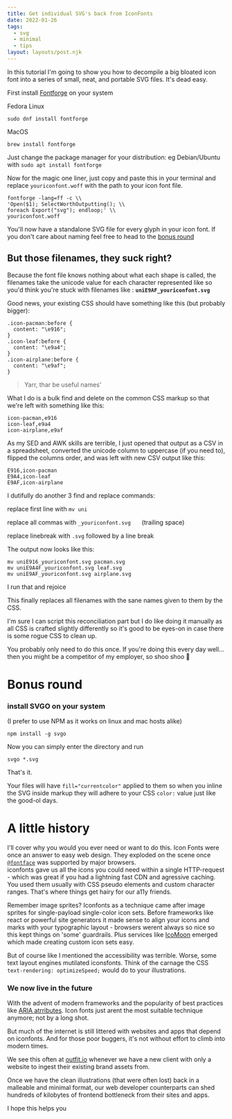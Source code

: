 ```yaml
---
title: Get individual SVG's back from IconFonts
date: 2022-01-26
tags:
  - svg
  - minimal
  - tips
layout: layouts/post.njk
---
```

 
In this tutorial I'm going to show you how to decompile a big bloated icon font into a series of small, neat, and portable SVG files.  It's dead easy.

First install [Fontforge](https://fontforge.org/) on your system

Fedora Linux
```
sudo dnf install fontforge
```
MacOS
```
brew install fontforge
```

Just change the package manager for your distribution: 
eg Debian/Ubuntu with ```sudo apt install fontforge``` 
 

Now for the magic one liner, just copy and paste this in your terminal and replace ```youriconfont.woff``` with the path to your icon font file.

```
fontforge -lang=ff -c \\
'Open($1); SelectWorthOutputting(); \\
foreach Export("svg"); endloop;' \\
youriconfont.woff
```


You'll now have a standalone SVG file for every glyph in your icon font. If you don't care about naming feel free to head to the [bonus round](#bonus-round)

## But those filenames, they suck right?

Because the font file knows nothing about what each shape is called, the filenames take the unicode value for each character represented like so you'd think you're stuck with filenames like :  **``` uniE9AF_youriconfont.svg ```** 

Good news, your existing CSS should have something like this (but probably bigger):

```
.icon-pacman:before {
  content: "\e916";
} 
.icon-leaf:before {
  content: "\e9a4";
}
.icon-airplane:before {
  content: "\e9af";
}
```

> Yarr, thar be useful names' 

What I do is a bulk find and delete on the common CSS markup so that we're left with something like this:

```
icon-pacman,e916 
icon-leaf,e9a4 
icon-airplane,e9af 
```

As my SED and AWK skills are terrible, I just opened that output as a CSV in a spreadsheet, converted the unicode column to uppercase (if you need to), flipped the columns order, and was left with new CSV output like this:

```
E916,icon-pacman 
E9A4,icon-leaf 
E9AF,icon-airplane 
```


I dutifully do another 3 find and replace commands:

replace first line with ```mv uni```

replace all commas with ```_youriconfont.svg   ``` (trailing space)

replace linebreak with ```.svg``` followed by a line break


The output now looks like this: 
```
mv uniE916_youriconfont.svg pacman.svg 
mv uniE9A4F_youriconfont.svg leaf.svg
mv uniE9AF_youriconfont.svg airplane.svg
```

I run that and rejoice

This finally replaces all filenames with the sane names given to them by the CSS.

I'm sure I can script this reconciliation part but I do like doing it manually as all CSS is crafted slightly differently so it's good to be eyes-on in case there is some rogue CSS to clean up.

You probably only need to do this once. 
If you're doing this every day well... then you might be a competitor of my employer, so shoo shoo 👀


# Bonus round
### install SVGO on your system 
(I prefer to use NPM as it works on linux and mac hosts alike)  
```
npm install -g svgo
```


Now you can simply enter the directory and run 
```
svgo *.svg
```

That's it.

Your files will have ```fill="currentcolor"``` applied to them so when you inline the SVG inside markup they will adhere to your CSS ```color:``` value just like the good-ol days.

# A little history

I'll cover why you would you ever need or want to do this. Icon Fonts were once an answer to easy web design. 
They exploded on the scene once [```@fontface```](https://caniuse.com/fontface) was supported by major browsers.  
iconfonts gave us all the icons you could need within a single HTTP-request - which was great if you had a lightning fast CDN and agressive caching.  You used them usually with CSS pseudo elements and custom character ranges. That's where things get hairy for our a11y friends.

Remember image sprites? Iconfonts as a technique came after image sprites for single-payload single-color icon sets. Before frameworks like react or powerful site generators it made sense to align your icons and marks with your typographic layout - browsers werent always so nice so this kept things on 'some' guardrails. 
Plus services like [IcoMoon](https://icomoon.io) emerged which made creating custom icon sets easy. 

But of course like I mentioned the accessibility was terrible. 
Worse, some text layout engines mutilated iconsfonts.  Think of the carnage the CSS ```text-rendering: optimizeSpeed;```   would do to your illustrations.

### We now live in the future
With the advent of modern frameworks and the popularity of best practices like [ARIA atrributes](https://css-tricks.com/accessible-svg-icons/). Icon fonts just arent the most suitable technique anymore; not by a long shot.

But much of the internet is still littered with websites and apps that depend on iconfonts.  And for those poor buggers, it's not without effort to climb into modern times. 

We see this often at [outfit.io](http://outfit.io) whenever we have a new client with only a website to ingest their existing brand assets from.

Once we have the clean illustrations (that were often lost) back in a malleable and minimal format, our web developer counterparts can shed hundreds of kilobytes of frontend bottleneck from their sites and apps.

I hope this helps you
